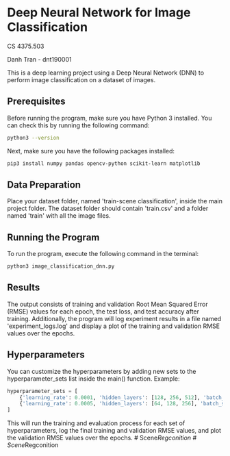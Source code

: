 # Deep Neural Network for Image Classification

CS 4375.503

Danh Tran - dnt190001

This is a deep learning project using a Deep Neural Network (DNN) to perform image classification on a dataset of images.

## Prerequisites

Before running the program, make sure you have Python 3 installed. You can check this by running the following command:

```bash
python3 --version
```

Next, make sure you have the following packages installed:

```bash
pip3 install numpy pandas opencv-python scikit-learn matplotlib
```

## Data Preparation

Place your dataset folder, named 'train-scene classification', inside the main project folder. The dataset folder should contain 'train.csv' and a folder named 'train' with all the image files.

## Running the Program

To run the program, execute the following command in the terminal:

```bash
python3 image_classification_dnn.py
```

## Results

The output consists of training and validation Root Mean Squared Error (RMSE) values for each epoch, the test loss, and test accuracy after training. Additionally, the program will log experiment results in a file named 'experiment_logs.log' and display a plot of the training and validation RMSE values over the epochs.

## Hyperparameters

You can customize the hyperparameters by adding new sets to the hyperparameter_sets list inside the main() function. Example:

```python
hyperparameter_sets = [
    {'learning_rate': 0.0001, 'hidden_layers': [128, 256, 512], 'batch_size': 32},
    {'learning_rate': 0.0005, 'hidden_layers': [64, 128, 256], 'batch_size': 64},
]
```

This will run the training and evaluation process for each set of hyperparameters, log the final training and validation RMSE values, and plot the validation RMSE values over the epochs.
#   S c e n e _ R e g c o n i t i o n  
 #   S c e n e _ R e g c o n i t i o n  
 